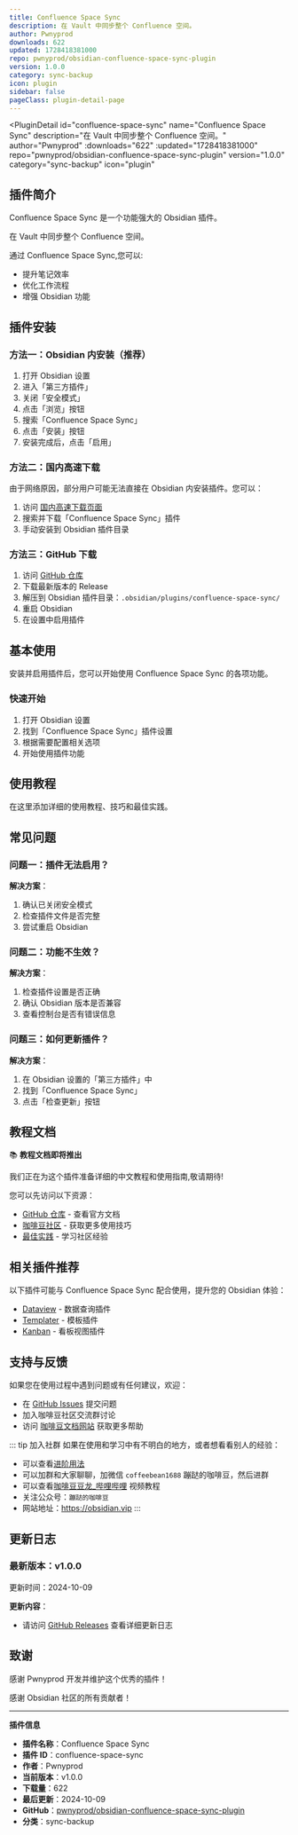 ```yaml
---
title: Confluence Space Sync
description: 在 Vault 中同步整个 Confluence 空间。
author: Pwnyprod
downloads: 622
updated: 1728418381000
repo: pwnyprod/obsidian-confluence-space-sync-plugin
version: 1.0.0
category: sync-backup
icon: plugin
sidebar: false
pageClass: plugin-detail-page
---
```


<PluginDetail
  id="confluence-space-sync"
  name="Confluence Space Sync"
  description="在 Vault 中同步整个 Confluence 空间。"
  author="Pwnyprod"
  :downloads="622"
  :updated="1728418381000"
  repo="pwnyprod/obsidian-confluence-space-sync-plugin"
  version="1.0.0"
  category="sync-backup"
  icon="plugin"
>

<!-- AUTO_GENERATED_START -->
## 插件简介

Confluence Space Sync 是一个功能强大的 Obsidian 插件。

在 Vault 中同步整个 Confluence 空间。

通过 Confluence Space Sync,您可以:

- 提升笔记效率
- 优化工作流程
- 增强 Obsidian 功能

<!-- AUTO_GENERATED_END -->

<!-- AUTO_GENERATED_START -->
## 插件安装

### 方法一：Obsidian 内安装（推荐）

1. 打开 Obsidian 设置
2. 进入「第三方插件」
3. 关闭「安全模式」
4. 点击「浏览」按钮
5. 搜索「Confluence Space Sync」
6. 点击「安装」按钮
7. 安装完成后，点击「启用」

### 方法二：国内高速下载

由于网络原因，部分用户可能无法直接在 Obsidian 内安装插件。您可以：

1. 访问 [国内高速下载页面](/zh/documentation/obsidian-plugins-download.html)
2. 搜索并下载「Confluence Space Sync」插件
3. 手动安装到 Obsidian 插件目录

### 方法三：GitHub 下载

1. 访问 [GitHub 仓库](https://github.com/pwnyprod/obsidian-confluence-space-sync-plugin)
2. 下载最新版本的 Release
3. 解压到 Obsidian 插件目录：`.obsidian/plugins/confluence-space-sync/`
4. 重启 Obsidian
5. 在设置中启用插件

## 基本使用

安装并启用插件后，您可以开始使用 Confluence Space Sync 的各项功能。

### 快速开始

1. 打开 Obsidian 设置
2. 找到「Confluence Space Sync」插件设置
3. 根据需要配置相关选项
4. 开始使用插件功能

<!-- AUTO_GENERATED_END -->

<!-- CUSTOM_CONTENT_START:tutorial -->
## 使用教程

在这里添加详细的使用教程、技巧和最佳实践。

<!-- CUSTOM_CONTENT_END:tutorial -->

<!-- SHARED_CONTENT_START -->
## 常见问题

### 问题一：插件无法启用？

**解决方案**：
1. 确认已关闭安全模式
2. 检查插件文件是否完整
3. 尝试重启 Obsidian

### 问题二：功能不生效？

**解决方案**：
1. 检查插件设置是否正确
2. 确认 Obsidian 版本是否兼容
3. 查看控制台是否有错误信息

### 问题三：如何更新插件？

**解决方案**：
1. 在 Obsidian 设置的「第三方插件」中
2. 找到「Confluence Space Sync」
3. 点击「检查更新」按钮

## 教程文档

📚 **教程文档即将推出**

我们正在为这个插件准备详细的中文教程和使用指南,敬请期待!

您可以先访问以下资源：
- [GitHub 仓库](https://github.com/pwnyprod/obsidian-confluence-space-sync-plugin) - 查看官方文档
- [咖啡豆社区](/zh/bases/) - 获取更多使用技巧
- [最佳实践](/zh/best-practices/) - 学习社区经验

## 相关插件推荐

以下插件可能与 Confluence Space Sync 配合使用，提升您的 Obsidian 体验：

- [Dataview](/zh/plugins/dataview.html) - 数据查询插件
- [Templater](/zh/plugins/templater-obsidian.html) - 模板插件
- [Kanban](/zh/plugins/obsidian-kanban.html) - 看板视图插件

## 支持与反馈

如果您在使用过程中遇到问题或有任何建议，欢迎：

- 在 [GitHub Issues](https://github.com/pwnyprod/obsidian-confluence-space-sync-plugin/issues) 提交问题
- 加入咖啡豆社区交流群讨论
- 访问 [咖啡豆文档网站](https://obsidian.vip) 获取更多帮助

::: tip 加入社群
如果在使用和学习中有不明白的地方，或者想看看别人的经验：
- 可以查看[进阶用法](/zh/advanced)
- 可以加群和大家聊聊，加微信 `coffeebean1688` 蹦跶的咖啡豆，然后进群
- 可以查看[咖啡豆豆龙_哔哩哔哩](https://space.bilibili.com/618777356) 视频教程
- 关注公众号：`蹦跶的咖啡豆`
- 网站地址：https://obsidian.vip
:::
<!-- SHARED_CONTENT_END -->

<!-- AUTO_GENERATED_START -->
## 更新日志

### 最新版本：v1.0.0

更新时间：2024-10-09

**更新内容**：
- 请访问 [GitHub Releases](https://github.com/pwnyprod/obsidian-confluence-space-sync-plugin/releases) 查看详细更新日志

## 致谢

感谢 Pwnyprod 开发并维护这个优秀的插件！

感谢 Obsidian 社区的所有贡献者！

---

**插件信息**
- **插件名称**：Confluence Space Sync
- **插件 ID**：confluence-space-sync
- **作者**：Pwnyprod
- **当前版本**：v1.0.0
- **下载量**：622
- **最后更新**：2024-10-09
- **GitHub**：[pwnyprod/obsidian-confluence-space-sync-plugin](https://github.com/pwnyprod/obsidian-confluence-space-sync-plugin)
- **分类**：sync-backup
<!-- AUTO_GENERATED_END -->

</PluginDetail>

